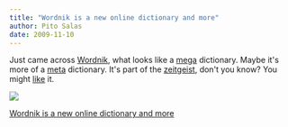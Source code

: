```yaml
---
title: "Wordnik is a new online dictionary and more"
author: Pito Salas
date: 2009-11-10
---
```




Just came across [Wordnik](<http://www.wordnik.com>), what looks like a
[mega](<http://www.wordnik.com/words/mega>) dictionary. Maybe it's more of a
[meta](<http://www.wordnik.com/words/meta>) dictionary. It's part of the
[zeitgeist](<http://www.wordnik.com/words/zeitgeist>), don't you know? You
might [like](<http://www.wordnik.com/words/like>) it.

![](https://i0.wp.com/img.zemanta.com/pixy.gif?w=584)


[Wordnik is a new online dictionary and more](None)
